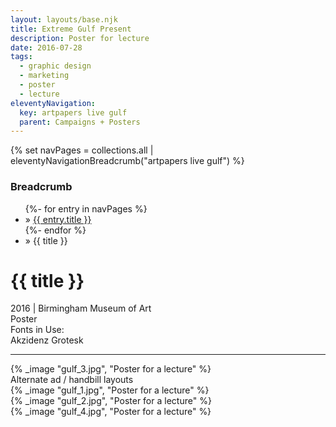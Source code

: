 ```yaml
---
layout: layouts/base.njk
title: Extreme Gulf Present
description: Poster for lecture
date: 2016-07-28
tags:
  - graphic design
  - marketing
  - poster
  - lecture
eleventyNavigation:
  key: artpapers live gulf
  parent: Campaigns + Posters
---
```

{% set navPages = collections.all | eleventyNavigationBreadcrumb("artpapers live gulf") %}
<div class="breadcrumb">
    <h3 class="visually-hidden">Breadcrumb</h3>
	<ul class="nav">
            {%- for entry in navPages %}
		<li class="nav-item"{% if entry.url == page.url %} class="active-breadcrumb"{% endif %}> » <a href="{{ entry.url }}">{{ entry.title }}</a></li>
  	    	{%- endfor %}
	    <li class="nav-item"><active-breadcrumb>» {{ title }}</active-breadcrumb></li>
	</ul>
</div>
<div class="container">
	<div class="row"></div>
	<div class="row">
		<div class="col-4 col-4-md col-4-lg">
			<h1>{{ title }}</h1>
			<figcaption>2016 | Birmingham Museum of Art</figcaption>
			<figcaption>Poster</figcaption>
			<figcaption>Fonts in Use:</br>Akzidenz Grotesk</figcaption>
            <hr>
		</div>
        <div class="col"></div>
        <div class="col-6 col-6-md col-6-lg">
	      {% _image "gulf_3.jpg", "Poster for a lecture" %}
		</div>
	</div>
	<div class="row">
		<div class="col">
			<figcaption>Alternate ad / handbill layouts</figcaption>
    	</div>
	</div>
	<div class="row">
		<div class="col">
	      {% _image "gulf_1.jpg", "Poster for a lecture" %}
		</div>
		<div class="col">
	      {% _image "gulf_2.jpg", "Poster for a lecture" %}
		</div>
        <div class="col">
	      {% _image "gulf_4.jpg", "Poster for a lecture" %}
		</div>
	</div>
</div>